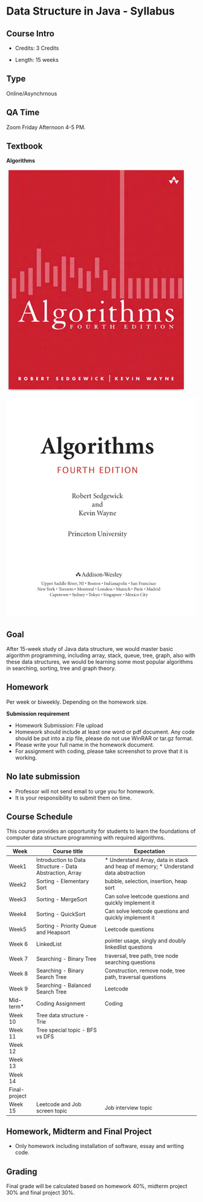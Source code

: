 # Data Structure in Java - Syllabus

## Course Intro

- Credits: 3 Credits

- Length: 15 weeks

## Type

Online/Asynchrnous

## QA Time

Zoom Friday Afternoon 4-5 PM.

## Textbook

**Algorithms**

![Algorithms_4th](../../../images/data_structures_java/Algorithms_4th.png)

![Algorithms_4th_1](../../../images/data_structures_java/Algorithms_4th_1.png)

## Goal

After 15-week study of Java data structure, we would master basic algorithm programming, 
including array, stack, queue, tree, graph, also with these data structures, we would be learning some most popular algorithms in searching, sorting, tree and graph theory.

## Homework

Per week or biweekly. Depending on the homework size.

**Submission requirement**

* Homework Submission: File upload
* Homework should include at least one word or pdf document. Any code should be put into a zip file, please do not use WinRAR or tar.gz format.
* Please write your full name in the homework document.
* For assignment with coding, please take screenshot to prove that it is working.

## No late submission

* Professor will not send email to urge you for homework.
* It is your responsibility to submit them on time.

## Course Schedule

This course provides an opportunity for students to learn the foundations of computer data structure programming with required algorithms.

| Week          | Course title                                           | Expectation |
|---------------|--------------------------------------------------------|--------------|
| Week1         | Introduction to Data Structure - Data Abstraction, Array|* Understand Array, data in stack and heap of memory; * Understand data abstraction|
| Week2         | Sorting - Elementary Sort               | bubble, selection, insertion, heap sort     |
| Week3         | Sorting - MergeSort                   | Can solve leetcode questions and quickly implement it |
| Week4         | Sorting - QuickSort                   | Can solve leetcode questions and quickly implement it|
| Week5         | Sorting - Priority Queue and Heapsort | Leetcode questions              |
|Week 6 | LinkedList    | pointer usage, singly and doubly linkedlist questions|
| Week 7         | Searching - Binary Tree               | traversal, tree path, tree node searching questions|
| Week 8         | Searching - Binary Search Tree       | Construction, remove node, tree path, traversal questions  |
| Week 9        | Searching - Balanced Search Tree     |     Leetcode       |
| Mid-term*     |       Coding Assignment               |      Coding        |
| Week 10       | Tree data structure - Trie                                             |   |
| Week 11       | Tree special topic - BFS vs DFS            |  |
| Week 12       |                                               |  |
| Week 13       |                                               |  |
| Week 14       |                            |  |
| Final-project |                            | |
| Week 15       |      Leetcode and Job screen topic                    | Job interview topic |

## Homework, Midterm and Final Project

* Only homework including installation of software, essay and writing code.

## Grading

Final grade will be calculated based on homework 40%, midterm project 30% and final project 30%.